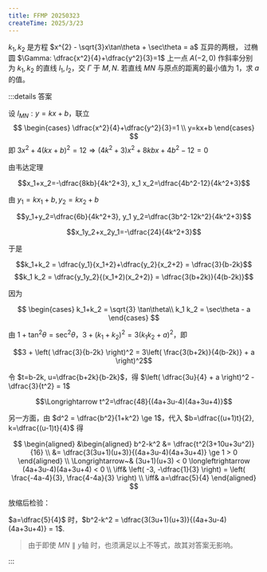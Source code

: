 ```yaml
---
title: FFMP 20250323
createTime: 2025/3/23
---
```


$k_1, k_2$ 是方程 $x^{2} - \sqrt{3}x\tan\theta + \sec\theta = a$ 互异的两根，  过椭圆 $\Gamma: \dfrac{x^2}{4}+\dfrac{y^2}{3}=1$ 上一点 $A(-2,0)$ 作斜率分别为 $k_1, k_2$ 的直线 $l_1, l_2$，交 $\Gamma$ 于 $M, N$. 若直线 $MN$ 与原点的距离的最小值为 $1$，求 $a$ 的值。

:::details 答案

设 $l_{MN}: y=kx+b$，联立
$$
\begin{cases}
\dfrac{x^2}{4}+\dfrac{y^2}{3}=1 \\
y=kx+b
\end{cases}
$$
即 $3x^2+4(kx+b)^2=12 \Rightarrow (4k^2+3)x^2+8kbx+4b^2-12=0$

由韦达定理

$$x_1+x_2=-\dfrac{8kb}{4k^2+3},
x_1 x_2=\dfrac{4b^2-12}{4k^2+3}$$

由 $y_1=kx_1+b, y_2=kx_2+b$

$$y_1+y_2=\dfrac{6b}{4k^2+3},
y_1 y_2=\dfrac{3b^2-12k^2}{4k^2+3}$$

$$x_1y_2+x_2y_1=-\dfrac{24}{4k^2+3}$$

于是

$$k_1+k_2 = \dfrac{y_1}{x_1+2}+\dfrac{y_2}{x_2+2} = \dfrac{3}{b-2k}$$
$$k_1 k_2 = \dfrac{y_1y_2}{(x_1+2)(x_2+2)} = \dfrac{3(b+2k)}{4(b-2k)}$$

因为

$$
\begin{cases}
k_1+k_2 = \sqrt{3} \tan\theta\\
k_1 k_2 = \sec\theta - a
\end{cases}
$$

由 $1+\tan^2\theta = \sec^2\theta$，$3+(k_1+k_2)^2 = 3(k_1 k_2 + a)^2$，即

$$3 + \left( \dfrac{3}{b-2k} \right)^2 = 3\left( \frac{3(b+2k)}{4(b-2k)} + a \right)^2$$

令 $t=b-2k, u=\dfrac{b+2k}{b-2k}$，得 $\left( \dfrac{3u}{4} + a \right)^2 - \dfrac{3}{t^2} = 1$

$$\Longrightarrow t^2=\dfrac{48}{(4a+3u-4)(4a+3u+4)}$$

另一方面，由 $d^2 = \dfrac{b^2}{1+k^2} \ge 1$，代入 $b=\dfrac{(u+1)t}{2}, k=\dfrac{(u-1)t}{4}$ 得

$$
\begin{aligned}
&\begin{aligned}
b^2-k^2 &= \dfrac{t^2(3+10u+3u^2)}{16} \\
&= \dfrac{3(3u+1)(u+3)}{(4a+3u-4)(4a+3u+4)} \ge 1 > 0
\end{aligned}
\\
\Longrightarrow~& (3u+1)(u+3) < 0
\longleftrightarrow (4a+3u-4)(4a+3u+4) < 0
\\
\iff& \left( -3, -\dfrac{1}{3} \right)
 = \left( \frac{-4a-4}{3}, \frac{4-4a}{3} \right)
\\
\iff& a=\dfrac{5}{4}
\end{aligned}
$$

放缩后检验：

$a=\dfrac{5}{4}$ 时，$b^2-k^2 = \dfrac{3(3u+1)(u+3)}{(4a+3u-4)(4a+3u+4)} = 1$.

> 由于即使 $MN \parallel y$轴 时，也须满足以上不等式，故其对答案无影响。

:::
